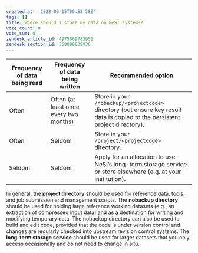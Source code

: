 ```yaml
---
created_at: '2022-06-15T00:53:58Z'
tags: []
title: Where should I store my data on NeSI systems?
vote_count: 0
vote_sum: 0
zendesk_article_id: 4975669783951
zendesk_section_id: 360000039036
---
```


| Frequency of data being read | Frequency of data being written        | Recommended option                                                                                                            |
| ---------------------------- | -------------------------------------- | ----------------------------------------------------------------------------------------------------------------------------- |
| Often                        | Often (at least once every two months) | Store in your `/nobackup/<projectcode>` directory (but ensure key result data is copied to the persistent project directory). |
| Often                        | Seldom                                 | Store in your `/project/<projectcode>` directory.                                                                             |
| Seldom                       | Seldom                                 | Apply for an allocation to use NeSI’s long-term storage service or store elsewhere (e.g. at your institution).                |

In general, the **project directory** should be used for reference data,
tools, and job submission and management scripts. The **nobackup
directory** should be used for holding large reference working datasets
(e.g., an extraction of compressed input data) and as a destination for
writing and modifying temporary data. The nobackup directory can also be
used to build and edit code, provided that the code is under version
control and changes are regularly checked into upstream revision control
systems. The **long-term storage service** should be used for larger
datasets that you only access occasionally and do not need to change in
situ.
